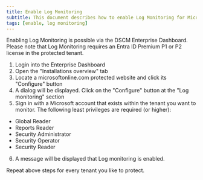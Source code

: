 ```yaml
---
title: Enable Log Monitoring
subtitle: This document describes how to enable Log Monitoring for Microsoft 365 tenants
tags: [enable, log monitoring]
---
```


Enabling Log Monitoring is possible via the DSCM Enterprise Dashboard. Please note that Log Monitoring requires an Entra ID Premium P1 or P2 license in the protected tenant.

1. Login into the Enterprise Dashboard
2. Open the "Installations overview" tab
3. Locate a microsoftonline.com protected website and click its "Configure" button
4. A dialog will be displayed. Click on the "Configure" button at the "Log monitoring" section
5. Sign in with a Microsoft account that exists within the tenant you want to monitor. The following least privileges are required (or higher):
* Global Reader
* Reports Reader
* Security Administrator
* Security Operator
* Security Reader
6. A message will be displayed that Log monitoring is enabled. 

Repeat above steps for every tenant you like to protect.